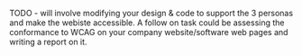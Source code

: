 TODO - will involve modifying your design & code to support the 3 personas and make the webiste accessible. A follow on task could be assessing the conformance to WCAG on your company website/software web pages and writing a report on it.
